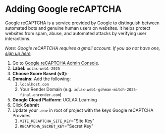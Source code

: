 # Adding Google reCAPTCHA

Google reCAPTCHA is a service provided by Google to distinguish between automated bots and genuine human users on websites. It helps protect websites from spam, abuse, and automated attacks by verifying user interactions.

_Note: Google reCAPTCHA requires a gmail account. If you do not have one, [sign up here](https://accounts.google.com/)._

1. Go to [Google reCAPTCHA Admin Console](https://www.google.com/recaptcha/admin/create).
2. **Label:** `uclax-web1-2025`
3. **Choose Score Based (v3):**
4. **Domains:** Add the following:
    1. `localhost.com`
    2. Your Render Domain (e.g. `uclax-web1-gohman-mitch-2025-final.onrender.com`)
5. **Google Cloud Platform:** UCLAX Learning
6. Click **Submit**
7. Update your `.env` in root of project with the keys Google reCAPTCHA Provides
    1. `VITE_RECAPTCHA_SITE_KEY`="Site Key"
    2. `RECAPTCHA_SECRET_KEY`="Secret Key"
